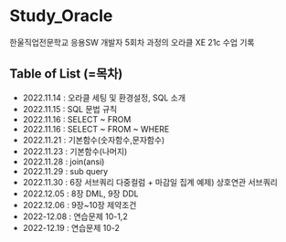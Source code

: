# Study_Oracle

한울직업전문학교 응용SW 개발자 5회차 과정의 오라클 XE 21c 수업 기록

## Table of List (=목차)

- 2022.11.14 : 오라클 세팅 및 환경설정, SQL 소개
- 2022.11.15 : SQL 문법 규칙
- 2022.11.16 : SELECT ~ FROM
- 2022.11.16 : SELECT ~ FROM ~ WHERE
- 2022.11.21 : 기본함수(숫자함수,문자함수)
- 2022.11.23 : 기본함수(나머지)
- 2022.11.28 : join(ansi)
- 2022.11.29 : sub query
- 2022.11.30 : 6장 서브쿼리 다중컬럼 + 마감일 집계 예제) 상호연관 서브쿼리 
- 2022.12.05 : 8장 DML, 9장 DDL
- 2022.12.06 : 9장~10장 제약조건
- 2022-12.08  : 연습문제 10-1,2
- 2022-12.19 : 연습문제 10-2
